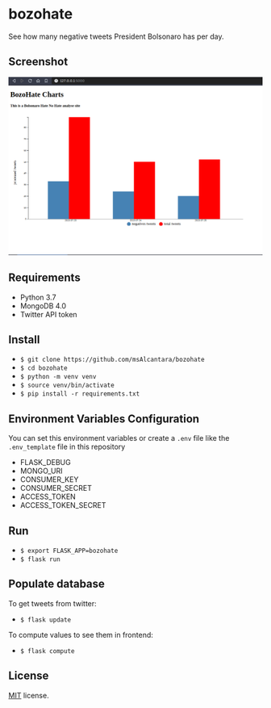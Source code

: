 # bozohate
See how many negative tweets President Bolsonaro has per day.

## Screenshot
![Alt text](.screenshots/index.png "screenshot")

## Requirements
- Python 3.7
- MongoDB 4.0
- Twitter API token

## Install
 - `$ git clone https://github.com/msAlcantara/bozohate`
 - `$ cd bozohate`
 - `$ python -m venv venv`
 - `$ source venv/bin/activate`
 - `$ pip install -r requirements.txt`

## Environment Variables Configuration
You can set this environment variables or create a `.env` file like the `.env_template` file in this repository
 - FLASK_DEBUG
 - MONGO_URI
 - CONSUMER_KEY
 - CONSUMER_SECRET
 - ACCESS_TOKEN
 - ACCESS_TOKEN_SECRET

## Run
 - `$ export FLASK_APP=bozohate`
 - `$ flask run`

## Populate database
 To get tweets from twitter:
   - `$ flask update`
 
 To compute values to see them in frontend:
   - `$ flask compute`

## License
 [MIT](https://raw.githubusercontent.com/msAlcantarabozohate/master/LICENSE) license.